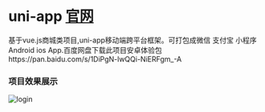 # uni-app  [官网](https://uniapp.dcloud.io/)
基于vue.js商城类项目,uni-app移动端跨平台框架。可打包成微信 支付宝 小程序 Android ios App.百度网盘下载此项目安卓体验包https://pan.baidu.com/s/1DiPgN-lwQQi-NiERFgm_-A

### 项目效果展示
![login](https://github.com/changjiapu/uni-app/blob/master/screenshots/Android.jpg)
